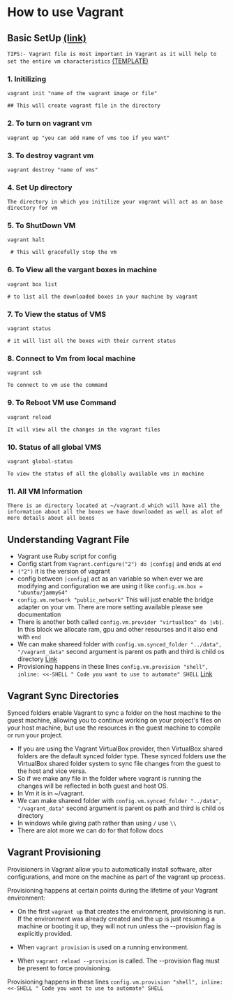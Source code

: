 # How to use Vagrant

## Basic SetUp [(link)](https://developer.hashicorp.com/vagrant/tutorials/getting-started/getting-started-index)

`TIPS:- Vagrant file is most important in Vagrant as it will help to set the entire vm characteristics` [(TEMPLATE)](https://developer.hashicorp.com/vagrant/tutorials/getting-started/getting-started-project-setup)
    

### 1. Initilizing
    vagrant init "name of the vagrant image or file"

    ## This will create vagrant file in the directory

### 2. To turn on vagrant vm
    vagrant up "you can add name of vms too if you want"

### 3. To destroy vagrant vm
    vagrant destroy "name of vms"

### 4. Set Up directory
    The directory in which you initilize your vagrant will act as an base directory for vm

### 5. To ShutDown VM
    vagrant halt

     # This will gracefully stop the vm 

### 6. To View all the vargant boxes in machine 
    vagrant box list
    
    # to list all the downloaded boxes in your machine by vagrant 

### 7. To View the status of VMS 
    vagrant status

    # it will list all the boxes with their current status

### 8. Connect to Vm from local machine
    vagrant ssh

    To connect to vm use the command

### 9. To Reboot VM use Command 
    vagrant reload

    It will view all the changes in the vagrant files

### 10. Status of all global VMS
    vagrant global-status

    To view the status of all the globally available vms in machine

### 11. All VM Information
    There is an directory located at ~/vagrant.d which will have all the information about all the boxes we have downloaded as well as alot of more details about all boxes

## Understanding Vagrant File

- Vagrant use Ruby script for config
- Config start from 
    `Vagrant.configure("2") do |config|` 
    and ends at `end`
- `("2")` it is the version of vagrant
- config between `|config|` act as an variable so when ever we are modifying and configuration we are using it like `config.vm.box = "ubuntu/jammy64"`
- `config.vm.network "public_network"` This will just enable the bridge adapter on your vm. There are more setting available please see documentation
- There is another both called `config.vm.provider "virtualbox" do |vb|`. In this block we allocate ram, gpu and other resourses and it also end with `end`
- We can make shareed folder with `config.vm.synced_folder "../data", "/vagrant_data"` second argument is parent os path and third is child os directory [Link](#vagrant-sync-directories)
- Provisioning happens in these lines 
`config.vm.provision "shell", inline: <<-SHELL
    " Code you want to use to automate"
  SHELL`
  [Link](#vagrant-provisioning)

## Vagrant Sync Directories
Synced folders enable Vagrant to sync a folder on the host machine to the guest machine, allowing you to continue working on your project's files on your host machine, but use the resources in the guest machine to compile or run your project.

- If you are using the Vagrant VirtualBox provider, then VirtualBox shared folders are the default synced folder type. These synced folders use the VirtualBox shared folder system to sync file changes from the guest to the host and vice versa.
- So if we make any file in the folder where vagrant is running the changes will be reflected in both guest and host OS. 
- In Vm it is in ~/vagrant.
- We can make shareed folder with `config.vm.synced_folder "../data", "/vagrant_data"` second argument is parent os path and third is child os directory
- In windows while giving path rather than using `/` use `\\`
- There are alot more we can do for that follow docs

## Vagrant Provisioning

Provisioners in Vagrant allow you to automatically install software, alter configurations, and more on the machine as part of the vagrant up process.

Provisioning happens at certain points during the lifetime of your Vagrant environment:

- On the first `vagrant up` that creates the environment, provisioning is run. If the environment was already created and the up is just resuming a machine or booting it up, they will not run unless the --provision flag is explicitly provided.

- When `vagrant provision` is used on a running environment.

- When `vagrant reload --provision` is called. The --provision flag must be present to force provisioning.

Provisioning happens in these lines 
`config.vm.provision "shell", inline: <<-SHELL
    " Code you want to use to automate"
  SHELL`
